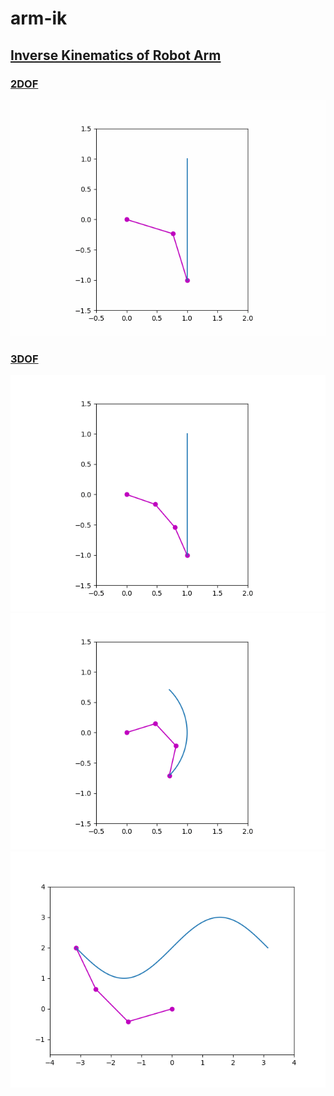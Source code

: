 # arm-ik
## <u>**Inverse Kinematics of Robot Arm**</u><br>
### <u>**2DOF**</u><br>
![2DOF_line_path](/2DOF/2DOF_analitical_ik.gif)

### <u>**3DOF**</u><br>
![3DOF_line_path](/3DOF/3DOF_line_path.gif)
![3DOF_circle_path](/3DOF/3DOF_circle_path.gif)
![3DOF_sin_curve](/3DOF/3DOF_sin_curve.gif)